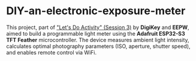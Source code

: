 # DIY-an-electronic-exposure-meter
This project, part of ["Let's Do Activity" (Session 3)](https://www.eepw.com.cn/event/action/digikey/diy_third.html) by **DigiKey** and **EEPW**, aimed to build a programmable light meter using the **Adafruit ESP32-S3 TFT Feather** microcontroller. The device measures ambient light intensity, calculates optimal photography parameters (ISO, aperture, shutter speed), and enables remote control via WiFi. 
